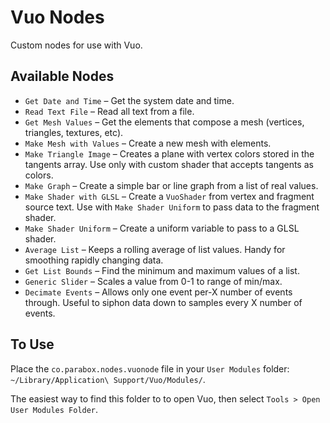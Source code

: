 Vuo Nodes
=========

Custom nodes for use with Vuo.

## Available Nodes

- `Get Date and Time` – Get the system date and time.
- `Read Text File` – Read all text from a file.
- `Get Mesh Values` – Get the elements that compose a mesh (vertices, triangles, textures, etc).
- `Make Mesh with Values` – Create a new mesh with elements.
- `Make Triangle Image` – Creates a plane with vertex colors stored in the tangents array.  Use only with custom shader that accepts tangents as colors.
- `Make Graph` – Create a simple bar or line graph from a list of real values. 
- `Make Shader with GLSL` – Create a `VuoShader` from vertex and fragment source text.  Use with `Make Shader Uniform` to pass data to the fragment shader. 
- `Make Shader Uniform` – Create a uniform variable to pass to a GLSL shader.
- `Average List` – Keeps a rolling average of list values.  Handy for smoothing rapidly changing data.
- `Get List Bounds` – Find the minimum and maximum values of a list.
- `Generic Slider` – Scales a value from 0-1 to range of min/max.
- `Decimate Events` – Allows only one event per-X number of events through.  Useful to siphon data down to samples every X number of events.

## To Use

Place the `co.parabox.nodes.vuonode` file in your `User Modules` folder: `~/Library/Application\ Support/Vuo/Modules/`.

The easiest way to find this folder to to open Vuo, then select `Tools > Open User Modules Folder`.
